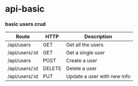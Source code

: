 # api-basic
### basic users crud

**Route** | **HTTP** | **Description**
--------- | -------- | ---------------
/api/users | GET | Get all the users
/api/users/:id | GET | Get a single user
/api/users | POST | Create a user
/api/users/:id | DELETE | Delete a user
/api/users/:id | PUT | Update a user with new info